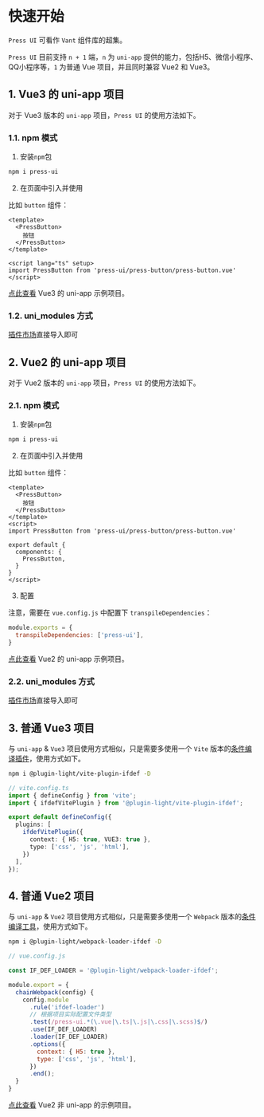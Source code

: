 # 快速开始

`Press UI` 可看作 `Vant` 组件库的超集。

`Press UI` 目前支持 `n + 1` 端，`n` 为 `uni-app` 提供的能力，包括H5、微信小程序、QQ小程序等，`1` 为普通 Vue 项目，并且同时兼容 Vue2 和 Vue3。

## 1. Vue3 的 uni-app 项目

对于 Vue3 版本的 `uni-app` 项目，`Press UI` 的使用方法如下。

### 1.1. npm 模式

1. 安装`npm`包

```bash
npm i press-ui
```

2. 在页面中引入并使用

比如 `button` 组件：

```vue
<template>
  <PressButton>
    按钮
  </PressButton>
</template>

<script lang="ts" setup>
import PressButton from 'press-ui/press-button/press-button.vue'
</script>
```

[点此查看](https://github.com/novlan1/press-ui-demo-vue3-uni/) Vue3 的 uni-app 示例项目。

### 1.2. uni_modules 方式

[插件市场](https://ext.dcloud.net.cn/plugin?id=18798)直接导入即可


## 2. Vue2 的 uni-app 项目

对于 Vue2 版本的 `uni-app` 项目，`Press UI` 的使用方法如下。

### 2.1. npm 模式

1. 安装`npm`包

```bash
npm i press-ui
```

2. 在页面中引入并使用

比如 `button` 组件：

```vue
<template>
  <PressButton>
    按钮
  </PressButton>
</template>
<script>
import PressButton from 'press-ui/press-button/press-button.vue'

export default {
  components: {
    PressButton, 
  }
}
</script>
```

3. 配置

注意，需要在 `vue.config.js` 中配置下 `transpileDependencies`：

```js
module.exports = {
  transpileDependencies: ['press-ui'],
}
```

[点此查看](https://github.com/novlan1/press-ui-demo-vue2-uni/) Vue2 的 uni-app 示例项目。

### 2.2. uni_modules 方式

[插件市场](https://ext.dcloud.net.cn/plugin?id=18798)直接导入即可

## 3. 普通 Vue3 项目

与 `uni-app` & `Vue3` 项目使用方式相似，只是需要多使用一个 `Vite` 版本的[条件编译插件](https://novlan1.github.io/docs/plugin-light/zh/vite-plugin-ifdef.html)，使用方式如下。

```bash
npm i @plugin-light/vite-plugin-ifdef -D
```

```ts
// vite.config.ts
import { defineConfig } from 'vite';
import { ifdefVitePlugin } from '@plugin-light/vite-plugin-ifdef';

export default defineConfig({
  plugins: [
    ifdefVitePlugin({
      context: { H5: true, VUE3: true },
      type: ['css', 'js', 'html'],
    })
  ],
});
```

## 4. 普通 Vue2 项目

与 `uni-app` & `Vue2` 项目使用方式相似，只是需要多使用一个 `Webpack` 版本的[条件编译工具](https://novlan1.github.io/docs/plugin-light/zh/webpack-loader-ifdef.html)，使用方式如下。

```bash
npm i @plugin-light/webpack-loader-ifdef -D
```

```js
// vue.config.js

const IF_DEF_LOADER = '@plugin-light/webpack-loader-ifdef';

module.export = {
  chainWebpack(config) {
    config.module
      .rule('ifdef-loader')
      // 根据项目实际配置文件类型
      .test(/press-ui.*(\.vue|\.ts|\.js|\.css|\.scss)$/)
      .use(IF_DEF_LOADER)
      .loader(IF_DEF_LOADER)
      .options({
        context: { H5: true },
        type: ['css', 'js', 'html'],
      })
      .end();
  }
}
```

[点此查看](https://github.com/novlan1/press-ui-demo-vue2-pure) Vue2 非 uni-app 的示例项目。
